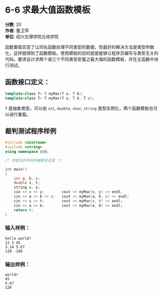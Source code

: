 # 6-6 求最大值函数模板

**分数**: 20  
**作者**: 董卫萍  
**单位**: 绍兴文理学院元培学院  

函数重载实现了让同名函数处理不同类型的数据，但最好的解决方法是类型参数化，这样就得到了函数模板。使用模板的目的就是能够让程序员编写与类型无关的代码。要求设计求两个或三个不同类型变量之最大值的函数模板，并在主函数中进行测试。

## 函数接口定义：
```cpp
template<class T> T myMax(T a, T b);
template<class T> T myMax(T a, T b, T c);
```
`T` 是抽象类型，可以由 `int`, `double`, `char`, `string` 类型实例化，两个函数模板也可以进行重载。

## 裁判测试程序样例

```cpp
#include <iostream>
#include <string>
using namespace std;

/* 你提交的代码将被嵌在这里 */

int main()
{
    int a, b, c;
    double s, t;
    string x, y;
    cin >> x >> y;        cout << myMax(x, y) << endl;
    cin >> a >> b >> c;   cout << myMax(a, b, c) << endl;
    cin >> s >> t;        cout << myMax(s, t) << endl;   
    cin >> a >> b;        cout << myMax(a, b) << endl;
    return 0;
}
```

### 输入样例：
```
hello world!
12 3 45
3.14 5.67
120 -100
```

### 输出样例：
```
world!
45
5.67
120
```